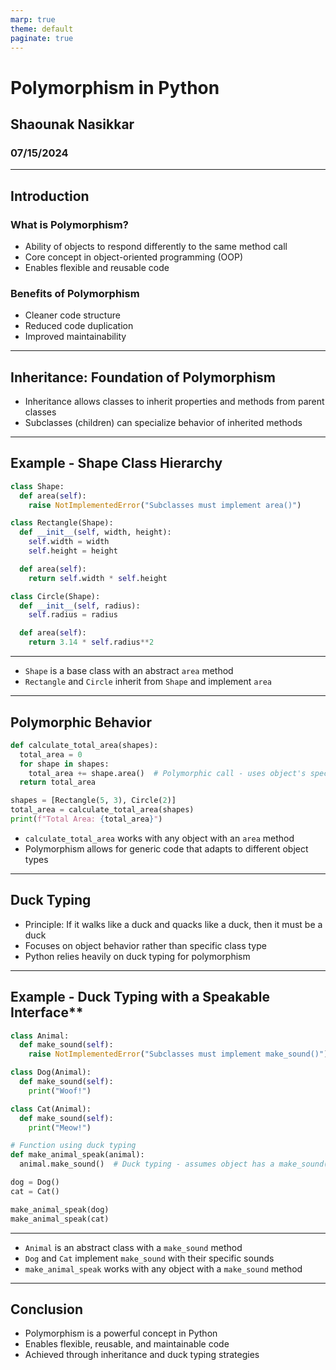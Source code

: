 ```yaml
---
marp: true
theme: default
paginate: true
---
```


# Polymorphism in Python
## Shaounak Nasikkar
### 07/15/2024

---

## Introduction

### What is Polymorphism?

  * Ability of objects to respond differently to the same method call
  * Core concept in object-oriented programming (OOP)
  * Enables flexible and reusable code

### Benefits of Polymorphism

  * Cleaner code structure
  * Reduced code duplication
  * Improved maintainability

---

## Inheritance: Foundation of Polymorphism

* Inheritance allows classes to inherit properties and methods from parent classes
* Subclasses (children) can specialize behavior of inherited methods

---

## Example - Shape Class Hierarchy

```python
class Shape:
  def area(self):
    raise NotImplementedError("Subclasses must implement area()")

class Rectangle(Shape):
  def __init__(self, width, height):
    self.width = width
    self.height = height

  def area(self):
    return self.width * self.height

class Circle(Shape):
  def __init__(self, radius):
    self.radius = radius

  def area(self):
    return 3.14 * self.radius**2
```

---

* `Shape` is a base class with an abstract `area` method
* `Rectangle` and `Circle` inherit from `Shape` and implement `area`

---

## Polymorphic Behavior

```python
def calculate_total_area(shapes):
  total_area = 0
  for shape in shapes:
    total_area += shape.area()  # Polymorphic call - uses object's specific area()
  return total_area

shapes = [Rectangle(5, 3), Circle(2)]
total_area = calculate_total_area(shapes)
print(f"Total Area: {total_area}")
```

* `calculate_total_area` works with any object with an `area` method
* Polymorphism allows for generic code that adapts to different object types

---

## Duck Typing

* Principle: If it walks like a duck and quacks like a duck, then it must be a duck
* Focuses on object behavior rather than specific class type
* Python relies heavily on duck typing for polymorphism

---

## Example - Duck Typing with a Speakable Interface**

```python
class Animal:
  def make_sound(self):
    raise NotImplementedError("Subclasses must implement make_sound()")

class Dog(Animal):
  def make_sound(self):
    print("Woof!")

class Cat(Animal):
  def make_sound(self):
    print("Meow!")

# Function using duck typing
def make_animal_speak(animal):
  animal.make_sound()  # Duck typing - assumes object has a make_sound() method

dog = Dog()
cat = Cat()

make_animal_speak(dog)
make_animal_speak(cat)
```

---

* `Animal` is an abstract class with a `make_sound` method
* `Dog` and `Cat` implement `make_sound` with their specific sounds
* `make_animal_speak` works with any object with a `make_sound` method

---

## Conclusion

* Polymorphism is a powerful concept in Python
* Enables flexible, reusable, and maintainable code
* Achieved through inheritance and duck typing strategies